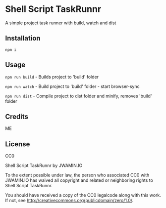 # Shell Script TaskRunnr

A simple project task runner with build, watch and dist

## Installation

`npm i`

## Usage

`npm run build` - Builds project to 'build' folder

`npm run watch` - Build project to 'build' folder - start browser-sync

`npm run dist` - Compile project to dist folder and minify, removes 'build' folder

## Credits

ME

## License

CC0

Shell Script TaskRunnr by JWAMIN.IO

To the extent possible under law, the person who associated CC0 with
JWAMIN.IO has waived all copyright and related or neighboring rights
to Shell Script TaskRunnr.

You should have received a copy of the CC0 legalcode along with this
work.  If not, see <http://creativecommons.org/publicdomain/zero/1.0/>.
